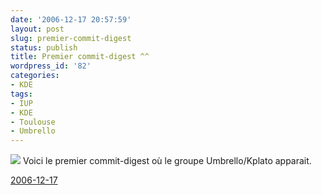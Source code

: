 ```yaml
---
date: '2006-12-17 20:57:59'
layout: post
slug: premier-commit-digest
status: publish
title: Premier commit-digest ^^
wordpress_id: '82'
categories:
- KDE
tags:
- IUP
- KDE
- Toulouse
- Umbrello
---
```


![](/images/60px-KDE_logo.svg.png) Voici le premier commit-digest où le groupe Umbrello/Kplato apparait.

[2006-12-17](http://www.commit-digest.org/issues/2006-12-17/)
